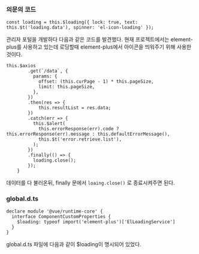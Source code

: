 ### 의문의 코드

```
const loading = this.$loading({ lock: true, text: this.$t('loading.data'), spinner: 'el-icon-loading' });
```

관리자 포털을 개발하다 다음과 같은 코드를 발견했다. 현재 프로젝트에서는 element-plus를 사용하고 있는데 로딩할때 element-plus에서 아이콘을 띄워주기 위해 사용한 것이다. 


```
this.$axios
        .get(`/data`, {
          params: {
            offset: (this.curPage - 1) * this.pageSize,
            limit: this.pageSize,
          },
        })
        .then(res => {
            this.resultList = res.data;
        })
        .catch(err => {
          this.$alert(
            this.errorResponse(err).code ? this.errorResponse(err).message : this.defaultErrorMessage(),
            this.$t('error.retrieve.list'),
          );
        })
        .finally(() => {
          loading.close();
        });
    }

```
데이터를 다 불러온뒤, finally 문에서 ```loaing.close()``` 로 종료시켜주면 된다. 


### global.d.ts

```
declare module '@vue/runtime-core' {
  interface ComponentCustomProperties {
    $loading: typeof import('element-plus')['ElLoadingService']
  }
}
```

global.d.ts 파일에 다음과 같이 $loading이 명시되어 있었다. 
